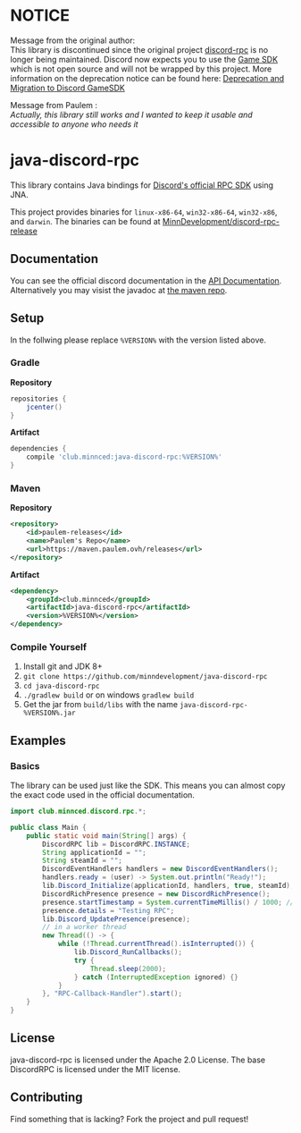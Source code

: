 [bintray-version]: https://api.bintray.com/packages/minndevelopment/maven/java-discord-rpc/images/download.svg
[bintray-download]: https://bintray.com/minndevelopment/maven/java-discord-rpc/_latestVersion
[jitpack-version]: https://jitpack.io/v/MinnDevelopment/java-discord-rpc.svg
[jitpack-setup]: https://jitpack.io/#MinnDevelopment/java-discord-rpc

# NOTICE

Message from the original author:<br>
This library is discontinued since the original project [discord-rpc](https://github.com/discord/discord-rpc) is no longer being maintained. Discord now expects you to use the [Game SDK](https://discord.com/developers/docs/game-sdk/sdk-starter-guide) which is not open source and will not be wrapped by this project. More information on the deprecation notice can be found here: [Deprecation and Migration to Discord GameSDK](https://github.com/discord/discord-rpc/issues/290)

Message from Paulem :<br>
*Actually, this library still works and I wanted to keep it usable and accessible to anyone who needs it*

# java-discord-rpc

This library contains Java bindings for [Discord's official RPC SDK](https://github.com/discord/discord-rpc) using JNA.

This project provides binaries for `linux-x86-64`, `win32-x86-64`, `win32-x86`, and `darwin`.
The binaries can be found at [MinnDevelopment/discord-rpc-release](https://github.com/MinnDevelopment/discord-rpc-release)

## Documentation

You can see the official discord documentation in the [API Documentation](https://discordapp.com/developers/docs/rich-presence/how-to).
<br>Alternatively you may visist the javadoc at [the maven repo](https://maven.paulem.ovh/javadoc/releases/club/minnced/java-discord-rpc/2.0.3).

## Setup

In the follwing please replace `%VERSION%` with the version listed above.

### Gradle

**Repository**

```gradle
repositories {
    jcenter()
}
```

**Artifact**

```gradle
dependencies {
    compile 'club.minnced:java-discord-rpc:%VERSION%'
}
```

### Maven

**Repository**

```xml
<repository>
    <id>paulem-releases</id>
    <name>Paulem's Repo</name>
    <url>https://maven.paulem.ovh/releases</url>
</repository>
```

**Artifact**

```xml
<dependency>
    <groupId>club.minnced</groupId>
    <artifactId>java-discord-rpc</artifactId>
    <version>%VERSION%</version>
</dependency>
```

### Compile Yourself

1. Install git and JDK 8+
2. `git clone https://github.com/minndevelopment/java-discord-rpc`
3. `cd java-discord-rpc`
4. `./gradlew build` or on windows `gradlew build`
5. Get the jar from `build/libs` with the name `java-discord-rpc-%VERSION%.jar`

## Examples

### Basics

The library can be used just like the SDK. This means you can almost copy the exact code used in the official documentation.

```java
import club.minnced.discord.rpc.*;

public class Main {
    public static void main(String[] args) {
        DiscordRPC lib = DiscordRPC.INSTANCE;
        String applicationId = "";
        String steamId = "";
        DiscordEventHandlers handlers = new DiscordEventHandlers();
        handlers.ready = (user) -> System.out.println("Ready!");
        lib.Discord_Initialize(applicationId, handlers, true, steamId);
        DiscordRichPresence presence = new DiscordRichPresence();
        presence.startTimestamp = System.currentTimeMillis() / 1000; // epoch second
        presence.details = "Testing RPC";
        lib.Discord_UpdatePresence(presence);
        // in a worker thread
        new Thread(() -> {
            while (!Thread.currentThread().isInterrupted()) {
                lib.Discord_RunCallbacks();
                try {
                    Thread.sleep(2000);
                } catch (InterruptedException ignored) {}
            }
        }, "RPC-Callback-Handler").start();
    }
}
```

## License

java-discord-rpc is licensed under the Apache 2.0 License. The base DiscordRPC is licensed under the MIT license.

## Contributing

Find something that is lacking? Fork the project and pull request!
